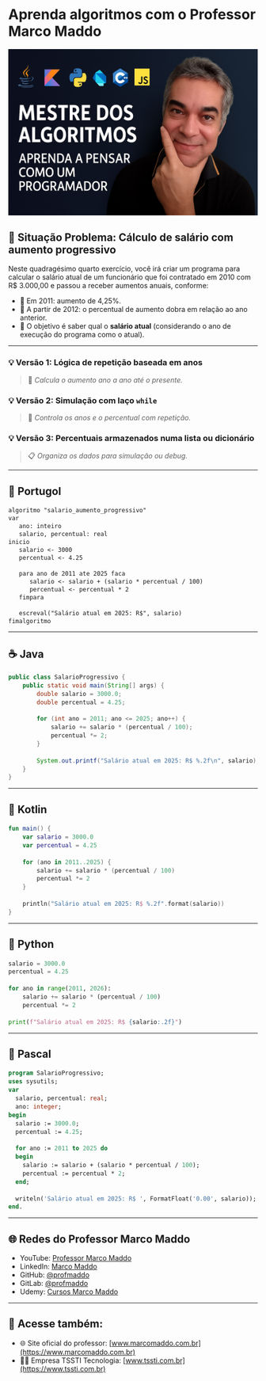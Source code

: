 # Aprenda algoritmos com o Professor Marco Maddo
![Mestre dos Algoritmos](https://raw.githubusercontent.com/profmaddo/algoritmos-resolvidos-java-kotlin-python-pascal/main/images/mestre-dos-algoritmos-02.jpeg)
## 🧠 Situação Problema: Cálculo de salário com aumento progressivo

Neste quadragésimo quarto exercício, você irá criar um programa para calcular o salário atual de um funcionário que foi contratado em 2010 com R$ 3.000,00 e passou a receber aumentos anuais, conforme:

- 🏁 Em 2011: aumento de 4,25%.
- 🔁 A partir de 2012: o percentual de aumento dobra em relação ao ano anterior.
- 🎯 O objetivo é saber qual o **salário atual** (considerando o ano de execução do programa como o atual).

---

### 💡 Versão 1: Lógica de repetição baseada em anos
> 📅 *Calcula o aumento ano a ano até o presente.*

### 💡 Versão 2: Simulação com laço `while`
> 🔄 *Controla os anos e o percentual com repetição.*

### 💡 Versão 3: Percentuais armazenados numa lista ou dicionário
> 📋 *Organiza os dados para simulação ou debug.*

---

## 💬 Portugol

```portugol
algoritmo "salario_aumento_progressivo"
var
   ano: inteiro
   salario, percentual: real
inicio
   salario <- 3000
   percentual <- 4.25

   para ano de 2011 ate 2025 faca
      salario <- salario + (salario * percentual / 100)
      percentual <- percentual * 2
   fimpara

   escreval("Salário atual em 2025: R$", salario)
fimalgoritmo
```

---

## ☕ Java

```java
public class SalarioProgressivo {
    public static void main(String[] args) {
        double salario = 3000.0;
        double percentual = 4.25;

        for (int ano = 2011; ano <= 2025; ano++) {
            salario += salario * (percentual / 100);
            percentual *= 2;
        }

        System.out.printf("Salário atual em 2025: R$ %.2f\n", salario);
    }
}
```

---

## 💙 Kotlin

```kotlin
fun main() {
    var salario = 3000.0
    var percentual = 4.25

    for (ano in 2011..2025) {
        salario += salario * (percentual / 100)
        percentual *= 2
    }

    println("Salário atual em 2025: R$ %.2f".format(salario))
}
```

---

## 🐍 Python

```python
salario = 3000.0
percentual = 4.25

for ano in range(2011, 2026):
    salario += salario * (percentual / 100)
    percentual *= 2

print(f"Salário atual em 2025: R$ {salario:.2f}")
```

---

## 🧙 Pascal

```pascal
program SalarioProgressivo;
uses sysutils;
var
  salario, percentual: real;
  ano: integer;
begin
  salario := 3000.0;
  percentual := 4.25;

  for ano := 2011 to 2025 do
  begin
    salario := salario + (salario * percentual / 100);
    percentual := percentual * 2;
  end;

  writeln('Salário atual em 2025: R$ ', FormatFloat('0.00', salario));
end.
```

---

## 🌐 Redes do Professor Marco Maddo

- YouTube: [Professor Marco Maddo](https://www.youtube.com/@ProfessorMarcoMaddo)
- LinkedIn: [Marco Maddo](https://www.linkedin.com/in/marcomaddo/)
- GitHub: [@profmaddo](https://github.com/profmaddo)
- GitLab: [@profmaddo](https://gitlab.com/profmaddo)
- Udemy: [Cursos Marco Maddo](https://www.udemy.com/user/marcomaddo/)

---

## 🚀 Acesse também:

- 🌐 Site oficial do professor: [www.marcomaddo.com.br](https://www.marcomaddo.com.br)
- 🧑‍💼 Empresa TSSTI Tecnologia: [www.tssti.com.br](https://www.tssti.com.br)
